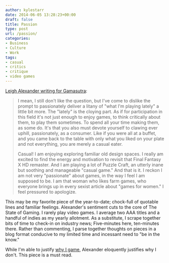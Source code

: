 ```yaml
---
author: kylestarr
date: 2014-06-05 13:28:23+00:00
draft: false
title: Passion
type: post
url: /passion/
categories:
- Business
- Culture
- Work
tags:
- casual
- critics
- critique
- video games
---
```


[Leigh Alexander writing for Gamasutra](http://www.gamasutra.com/view/news/217801/Guilt_conflict_and_loathing_On_being_a_passionate_gamer_.php):

> I mean, I still don't like the question, but I've come to dislike the prompt to passionately deliver a litany of "what I'm playing lately" a little bit more. The "lately" is the cloying part. As if for participation in this field it's not just enough to enjoy games, to think critically about them, to play them sometimes. To spend all your time making them, as some do. It's that you also must devote yourself to clawing ever uphill, passionately, as a consumer. Like if you were all at a buffet, and you came back to the table with only what you liked on your plate and not everything, you are merely a casual eater.
>
> Casual! I am enjoying exploring familiar old design spaces. I really am excited to find the energy and motivation to revisit that Final Fantasy X HD remaster. And I am playing a lot of Puzzle Craft, an utterly inane but soothing and manageable "casual game." And that is it. I reckon I am not very "passionate" about games, in the way I feel I am supposed to be. I am that woman who likes farm games, who everyone brings up in every sexist article about "games for women." I feel pressured to apologize.

This may be my favorite piece of the year-to-date; chock-full of quotable lines and familiar feelings. Alexander's sentiment cuts to the core of The State of Gaming. I rarely play video games. I average two AAA titles and a handful of indies as my yearly allotment. As a substitute, I scrape together bits of time to check-in on industry news; Five-minutes here, ten-minutes there. Rather than commenting, I parse together thoughts on pieces in a blog format conducive to my limited time and incessant need to "be in the know."

While I'm able to justify [why I game](/2013/10/15/1985-burst-and-bloom/), Alexander eloquently justifies why I don't. This piece is a must read.
